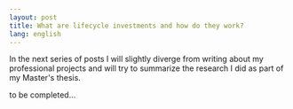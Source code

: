 ```yaml
---
layout: post
title: What are lifecycle investments and how do they work? 
lang: english
---
```


In the next series of posts I will slightly diverge from writing about my professional projects and will try to summarize the research I did as part of my Master's thesis.  

to be completed...
